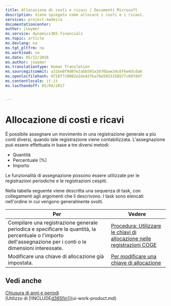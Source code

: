 ```yaml
---
title: Allocazione di costi e ricavi | Documenti Microsoft
description: Viene spiegato come allocare i costi e i ricavi.
services: project-madeira
documentationcenter: 
author: jswymer
ms.service: dynamics365-financials
ms.topic: article
ms.devlang: na
ms.tgt_pltfrm: na
ms.workload: na
ms.date: 05/12/2016
ms.author: jswymer
ms.translationtype: Human Translation
ms.sourcegitcommit: a31be0f9d07e2abb591e26f6bae34c6f6e4dcda6
ms.openlocfilehash: 9726f7c0002e2de42fba76e5923158577c607ddf
ms.contentlocale: it-it
ms.lasthandoff: 05/04/2017


---
```

# <a name="allocating-costs-and-income"></a>Allocazione di costi e ricavi
È possibile assegnare un movimento in una registrazione generale a più conti diversi, quando tale registrazione viene contabilizzata. L'assegnazione può essere effettuata in base a tre diversi metodi:

* Quantità
* Percentuale (%)
* Importo

Le funzionalità di assegnazione possono essere utilizzate per le registrazioni periodiche e le registrazioni cespiti.
<!--You can also distribute the cost or revenue of a line to an intercompany partner when you post a sales or purchase document. When you post the document, a line will be posted in your general journal, and a corresponding line will be created in the intercompany outbox.-->

Nella tabella seguente viene descritta una sequenza di task, con collegamenti agli argomenti che li descrivono. I task sono elencati nell'ordine in cui vengono generalmente svolti.

| Per | Vedere |
| --- | --- |
| Compilare una registrazione generale periodica e specificare la quantità, la percentuale o l'importo dell'assegnazione per i conti o le dimensioni interessate. |[Procedura: Utilizzare le chiavi di allocazione nelle registrazioni COGE](ui-how-use-allocation-keys-general-journals.md) |
| Modificare una chiave di allocazione già impostata. |[Per modificare una chiave di allocazione](ui-how-use-allocation-keys-general-journals.md) |

## <a name="see-also"></a>Vedi anche
[Chiusura di anni e periodi](year-close-years-periods.md)  
[Utilizzo di [!INCLUDE[d365fin](includes/d365fin_md.md)]](ui-work-product.md)



